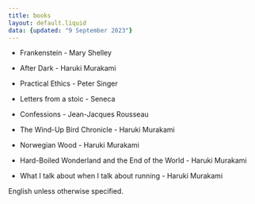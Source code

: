 ```yaml
---
title: books
layout: default.liquid
data: {updated: "9 September 2023"}
---
```


- Frankenstein - Mary Shelley

- After Dark - Haruki Murakami

- Practical Ethics - Peter Singer

- Letters from a stoic - Seneca

- Confessions - Jean-Jacques Rousseau

- The Wind-Up Bird Chronicle - Haruki Murakami

- Norwegian Wood - Haruki Murakami

- Hard-Boiled Wonderland and the End of the World - Haruki Murakami

- What I talk about when I talk about running - Haruki Murakami



English unless otherwise specified.
